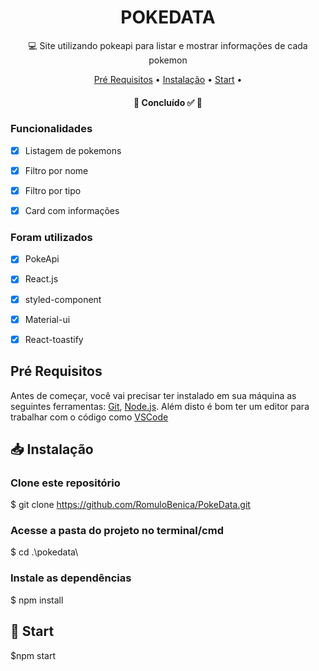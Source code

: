 <h1 align="center">
    <a>POKEDATA </a>
</h1>

<p align="center">💻 Site utilizando pokeapi para listar e mostrar informações de cada pokemon</p>

<p align="center">
 <a href="#-pré-requisitos">Pré Requisitos</a> • 
 <a href="#-instalação">Instalação</a> •
 <a href="#-start-o-electron-e-o-servidor">Start</a> • 
</p>

<h4 align="center"> 
	🚧 Concluído ✅ 🚧
</h4>

### Funcionalidades

- [x] Listagem de pokemons
- [x] Filtro por nome
- [x] Filtro por tipo
- [x] Card com informações


### Foram utilizados

- [x] PokeApi
- [x] React.js
- [x] styled-component
- [x] Material-ui
- [x] React-toastify


## Pré Requisitos

Antes de começar, você vai precisar ter instalado em sua máquina as seguintes ferramentas:
[Git](https://git-scm.com), [Node.js](https://nodejs.org/en/). 
Além disto é bom ter um editor para trabalhar com o código como [VSCode](https://code.visualstudio.com/)


## 📥 Instalação 

### Clone este repositório
$ git clone <https://github.com/RomuloBenica/PokeData.git>

### Acesse a pasta do projeto no terminal/cmd
$ cd .\pokedata\

### Instale as dependências
$ npm install

## 🎲 Start

$npm start
